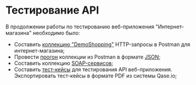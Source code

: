 # Тестирование API

В продолжении работы по тестированию веб-приложения "Интернет-магазина" необходимо было:
- Cоставить [коллекцию "DemoShopping"](https://www.postman.com/arsi219/workspace/my-workspace/collection/38447629-2a1e4b52-d0ce-473d-8794-1a3018c57cd1?action=share&creator=38447629&active-environment=38447629-67dc5c70-491c-4c7f-a53f-9abae38a9fae) HTTP-запросы в Postman для интернет-магазина; 
- Провести [прогон](https://www.postman.com/arsi219/workspace/my-workspace/collection/38447629-ebc14d79-b750-42a8-85d1-be14ba7c659f?action=share&creator=38447629&active-environment=38447629-67dc5c70-491c-4c7f-a53f-9abae38a9fae) коллекции из Postman в формате [JSON](https://github.com/Irina-Iatsenko/api/blob/main/demoshopping.postman_test_run.json);
- Cоставить коллекцию [SOAP-сервисов](https://www.postman.com/arsi219/workspace/my-workspace/collection/38447629-d039ce18-bd2c-41a5-827a-55d91a3f7c72?action=share&creator=38447629&active-environment=38447629-67dc5c70-491c-4c7f-a53f-9abae38a9fae);
- Составить [тест-кейсы](https://github.com/Irina-Iatsenko/api/blob/main/API%20Test%20Cases.pdf) для тестирования API веб-приложения. Экспортировать тест-кейсы в формате PDF из системы Qase.io;

